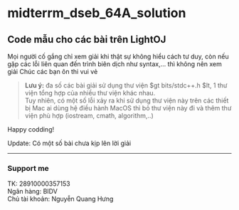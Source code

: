 # midterrm_dseb_64A_solution

## Code mẫu cho các bài trên LightOJ

Mọi người cố gắng chỉ xem giải khi thật sự không hiểu cách tư duy, còn nếu gặp các lỗi liên quan đến trình biên dịch như syntax,... thì không nên xem giải
Chúc các bạn ôn thi vui vẻ

> **Lưu ý:** đa số các bài giải sử dụng thư viện $gt bits/stdc++.h $lt, 1 thư viện tổng hợp của nhiều thư viện khác nhau. \
> Tuy nhiên, có một số lỗi xảy ra khi sử dụng thư viện này trên các thiết bị Mac ai dùng hệ điều hành MacOS thì bỏ thư viện này đi và thêm thư viện phù hợp (iostream, cmath, algorithm,..)

Happy codding!

Update: Có một số bài chưa kịp lên lời giải
___________________
### Support me
TK: 28910000357153 \
Ngân hàng: BIDV \
Chủ tài khoản: Nguyễn Quang Hưng 
